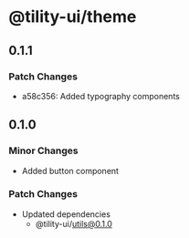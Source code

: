 # @tility-ui/theme

## 0.1.1

### Patch Changes

- a58c356: Added typography components

## 0.1.0

### Minor Changes

- Added button component

### Patch Changes

- Updated dependencies
  - @tility-ui/utils@0.1.0
